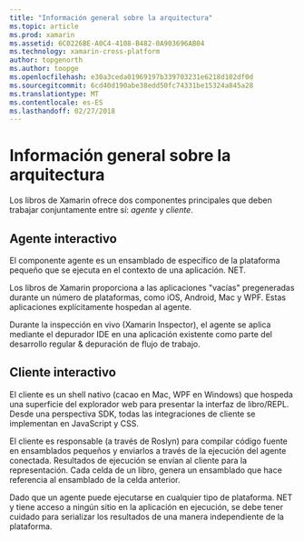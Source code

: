 ```yaml
---
title: "Información general sobre la arquitectura"
ms.topic: article
ms.prod: xamarin
ms.assetid: 6C0226BE-A0C4-4108-B482-0A903696AB04
ms.technology: xamarin-cross-platform
author: topgenorth
ms.author: toopge
ms.openlocfilehash: e30a3ceda01969197b339703231e6218d102df0d
ms.sourcegitcommit: 6cd40d190abe38edd50fc74331be15324a845a28
ms.translationtype: MT
ms.contentlocale: es-ES
ms.lasthandoff: 02/27/2018
---
```

# <a name="architecture-overview"></a>Información general sobre la arquitectura

Los libros de Xamarin ofrece dos componentes principales que deben trabajar conjuntamente entre sí: _agente_ y _cliente_.

## <a name="interactive-agent"></a>Agente interactivo

El componente agente es un ensamblado de específico de la plataforma pequeño que se ejecuta en el contexto de una aplicación. NET.

Los libros de Xamarin proporciona a las aplicaciones "vacías" pregeneradas durante un número de plataformas, como iOS, Android, Mac y WPF. Estas aplicaciones explícitamente hospedan al agente.

Durante la inspección en vivo (Xamarin Inspector), el agente se aplica mediante el depurador IDE en una aplicación existente como parte del desarrollo regular & depuración de flujo de trabajo.

## <a name="interactive-client"></a>Cliente interactivo

El cliente es un shell nativo (cacao en Mac, WPF en Windows) que hospeda una superficie del explorador web para presentar la interfaz de libro/REPL. Desde una perspectiva SDK, todas las integraciones de cliente se implementan en JavaScript y CSS.

El cliente es responsable (a través de Roslyn) para compilar código fuente en ensamblados pequeños y enviarlos a través de la ejecución del agente conectada. Resultados de ejecución se envían al cliente para la representación. Cada celda de un libro, genera un ensamblado que hace referencia al ensamblado de la celda anterior.

Dado que un agente puede ejecutarse en cualquier tipo de plataforma. NET y tiene acceso a ningún sitio en la aplicación en ejecución, se debe tener cuidado para serializar los resultados de una manera independiente de la plataforma.